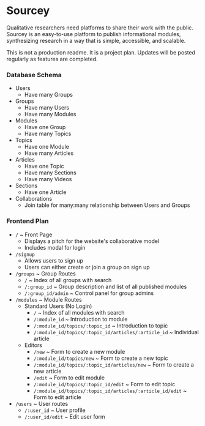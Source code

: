 # Sourcey

Qualitative researchers need platforms to share their work with the public. Sourcey is an easy-to-use platform to publish informational modules, synthesizing research in a way that is simple, accessible, and scalable.

This is not a production readme. It is a project plan. Updates will be posted regularly as features are completed.

### Database Schema

* Users
  - Have many Groups
* Groups
  - Have many Users
  - Have many Modules
* Modules
  - Have one Group
  - Have many Topics
* Topics
  - Have one Module
  - Have many Articles
* Articles
  - Have one Topic
  - Have many Sections
  - Have many Videos
* Sections
  - Have one Article
* Collaborations
  - Join table for many:many relationship between Users and Groups

### Frontend Plan

* `/` ~ Front Page
  - Displays a pitch for the website's collaborative model
  - Includes modal for login
* `/signup`
  - Allows users to sign up
  - Users can either create or join a group on sign up
* `/groups` ~ Group Routes
  - `/` ~ Index of all groups with search
  - `/:group_id` ~ Group description and list of all published modules
  - `/:group_id/admin` ~ Control panel for group admins
* `/modules` ~ Module Routes
  - Standard Users (No Login)
    - `/` ~ Index of all modules with search
    - `/:module_id` ~ Introduction to module
    - `/:module_id/topics/:topic_id` ~ Introduction to topic
    - `/:module_id/topics/:topic_id/articles/:article_id` ~ Individual article
  - Editors
    - `/new` ~ Form to create a new module
    - `/:module_id/topics/new` ~ Form to create a new topic
    - `/:module_id/topics/:topic_id/articles/new` ~ Form to create a new article
    - `/edit` ~ Form to edit module
    - `/:module_id/topics/:topic_id/edit` ~ Form to edit topic
    - `/:module_id/topics/:topic_id/articles/:article_id/edit` ~ Form to edit article
* `/users` ~ User routes
  - `/:user_id` ~ User profile
  - `/:user_id/edit` ~ Edit user form
